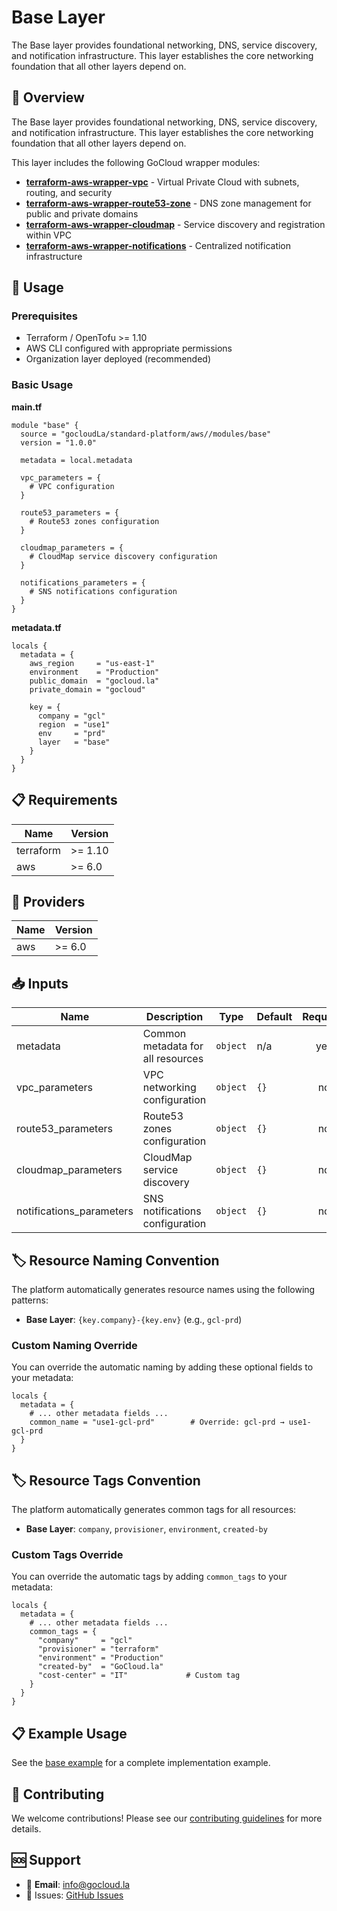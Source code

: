 # Base Layer

The Base layer provides foundational networking, DNS, service discovery, and notification infrastructure. This layer establishes the core networking foundation that all other layers depend on.

## 🎯 Overview

The Base layer provides foundational networking, DNS, service discovery, and notification infrastructure. This layer establishes the core networking foundation that all other layers depend on.

This layer includes the following GoCloud wrapper modules:

- **[terraform-aws-wrapper-vpc](https://github.com/gocloudLa/terraform-aws-wrapper-vpc)** - Virtual Private Cloud with subnets, routing, and security
- **[terraform-aws-wrapper-route53-zone](https://github.com/gocloudLa/terraform-aws-wrapper-route53-zone)** - DNS zone management for public and private domains
- **[terraform-aws-wrapper-cloudmap](https://github.com/gocloudLa/terraform-aws-wrapper-cloudmap)** - Service discovery and registration within VPC
- **[terraform-aws-wrapper-notifications](https://github.com/gocloudLa/terraform-aws-wrapper-notifications)** - Centralized notification infrastructure

## 🚀 Usage

### Prerequisites

- Terraform / OpenTofu >= 1.10
- AWS CLI configured with appropriate permissions
- Organization layer deployed (recommended)

### Basic Usage

**main.tf**
```hcl
module "base" {
  source = "gocloudLa/standard-platform/aws//modules/base"
  version = "1.0.0"

  metadata = local.metadata

  vpc_parameters = {
    # VPC configuration
  }

  route53_parameters = {
    # Route53 zones configuration
  }

  cloudmap_parameters = {
    # CloudMap service discovery configuration
  }

  notifications_parameters = {
    # SNS notifications configuration
  }
}
```

**metadata.tf**
```hcl
locals {
  metadata = {
    aws_region     = "us-east-1"
    environment    = "Production"
    public_domain  = "gocloud.la"
    private_domain = "gocloud"

    key = {
      company = "gcl"
      region  = "use1"
      env     = "prd"
      layer   = "base"
    }
  }
}
```


## 📋 Requirements

| Name | Version |
|------|---------|
| terraform | >= 1.10 |
| aws | >= 6.0 |

## 🔧 Providers

| Name | Version |
|------|---------|
| aws | >= 6.0 |

## 📥 Inputs

| Name | Description | Type | Default | Required |
|------|-------------|------|---------|:--------:|
| metadata | Common metadata for all resources | `object` | n/a | yes |
| vpc_parameters | VPC networking configuration | `object` | `{}` | no |
| route53_parameters | Route53 zones configuration | `object` | `{}` | no |
| cloudmap_parameters | CloudMap service discovery | `object` | `{}` | no |
| notifications_parameters | SNS notifications configuration | `object` | `{}` | no |

## 🏷️ Resource Naming Convention

The platform automatically generates resource names using the following patterns:

- **Base Layer**: `{key.company}-{key.env}` (e.g., `gcl-prd`)

### Custom Naming Override

You can override the automatic naming by adding these optional fields to your metadata:

```hcl
locals {
  metadata = {
    # ... other metadata fields ...
    common_name = "use1-gcl-prd"        # Override: gcl-prd → use1-gcl-prd
  }
}
```

## 🏷️ Resource Tags Convention

The platform automatically generates common tags for all resources:

- **Base Layer**: `company`, `provisioner`, `environment`, `created-by`

### Custom Tags Override

You can override the automatic tags by adding `common_tags` to your metadata:

```hcl
locals {
  metadata = {
    # ... other metadata fields ...
    common_tags = {
      "company"     = "gcl"
      "provisioner" = "terraform"
      "environment" = "Production"
      "created-by"  = "GoCloud.la"
      "cost-center" = "IT"             # Custom tag
    }
  }
}
```

## 📋 Example Usage

See the [base example](../../examples/base) for a complete implementation example.

## 🤝 Contributing

We welcome contributions! Please see our [contributing guidelines](../../CONTRIBUTING.md) for more details.

## 🆘 Support

- 📧 **Email**: info@gocloud.la
- 🐛 Issues: [GitHub Issues](https://github.com/gocloudLa/terraform-aws-standard-platform/issues)
